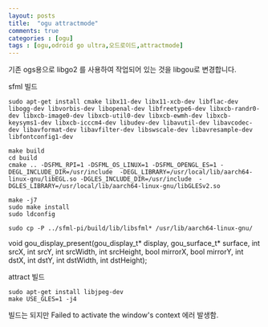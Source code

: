 ```yaml
---
layout: posts
title:  "ogu attractmode"
comments: true
categories : [ogu]
tags : [ogu,odroid go ultra,오드로이드,attractmode]
---
```


기존 ogs용으로 libgo2 를 사용하여 작업되어 있는 것을 libgou로 변경합니다.

sfml 빌드

    sudo apt-get install cmake libx11-dev libx11-xcb-dev libflac-dev libogg-dev libvorbis-dev libopenal-dev libfreetype6-dev libxcb-randr0-dev libxcb-image0-dev libxcb-util0-dev libxcb-ewmh-dev libxcb-keysyms1-dev libxcb-icccm4-dev libudev-dev libavutil-dev libavcodec-dev libavformat-dev libavfilter-dev libswscale-dev libavresample-dev libfontconfig1-dev

    make build
    cd build
    cmake .. -DSFML_RPI=1 -DSFML_OS_LINUX=1 -DSFML_OPENGL_ES=1 -DEGL_INCLUDE_DIR=/usr/include  -DEGL_LIBRARY=/usr/local/lib/aarch64-linux-gnu/libEGL.so -DGLES_INCLUDE_DIR=/usr/include  -DGLES_LIBRARY=/usr/local/lib/aarch64-linux-gnu/libGLESv2.so

    make -j7
    sudo make install
    sudo ldconfig

    sudo cp -P ../sfml-pi/build/lib/libsfml* /usr/lib/aarch64-linux-gnu/


void gou_display_present(gou_display_t* display, gou_surface_t* surface,
            int srcX, int srcY, int srcWidth, int srcHeight, bool mirrorX, bool mirrorY,
            int dstX, int dstY, int dstWidth, int dstHeight);

attract 빌드

    sudo apt-get install libjpeg-dev
    make USE_GLES=1 -j4

빌드는 되지만 Failed to activate the window's context 에러 발생함.
